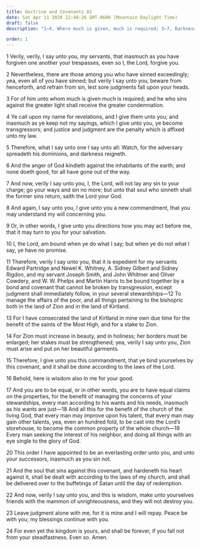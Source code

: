 ```yaml
---
title: Doctrine and Covenants 82
date: Sat Apr 11 2020 22:48:26 GMT-0600 (Mountain Daylight Time)
draft: false
description: "1–4, Where much is given, much is required; 5–7, Darkness reigns in the world; 8–13, The Lord is bound when we do what He says; 14–18, Zion must increase in beauty and holiness; 19–24, Every man should seek the interest of his neighbor."

order: 1
---
```

    
1 Verily, verily, I say unto you, my servants, that inasmuch as you have forgiven one another your trespasses, even so I, the Lord, forgive you.

2 Nevertheless, there are those among you who have sinned exceedingly; yea, even all of you have sinned; but verily I say unto you, beware from henceforth, and refrain from sin, lest sore judgments fall upon your heads.

3 For of him unto whom much is given much is required; and he who sins against the greater light shall receive the greater condemnation.

4 Ye call upon my name for revelations, and I give them unto you; and inasmuch as ye keep not my sayings, which I give unto you, ye become transgressors; and justice and judgment are the penalty which is affixed unto my law.

5 Therefore, what I say unto one I say unto all: Watch, for the adversary spreadeth his dominions, and darkness reigneth.

6 And the anger of God kindleth against the inhabitants of the earth; and none doeth good, for all have gone out of the way.

7 And now, verily I say unto you, I, the Lord, will not lay any sin to your charge; go your ways and sin no more; but unto that soul who sinneth shall the former sins return, saith the Lord your God.

8 And again, I say unto you, I give unto you a new commandment, that you may understand my will concerning you.

9 Or, in other words, I give unto you directions how you may act before me, that it may turn to you for your salvation.

10 I, the Lord, am bound when ye do what I say; but when ye do not what I say, ye have no promise.

11 Therefore, verily I say unto you, that it is expedient for my servants Edward Partridge and Newel K. Whitney, A. Sidney Gilbert and Sidney Rigdon, and my servant Joseph Smith, and John Whitmer and Oliver Cowdery, and W. W. Phelps and Martin Harris to be bound together by a bond and covenant that cannot be broken by transgression, except judgment shall immediately follow, in your several stewardships—12 To manage the affairs of the poor, and all things pertaining to the bishopric both in the land of Zion and in the land of Kirtland.

13 For I have consecrated the land of Kirtland in mine own due time for the benefit of the saints of the Most High, and for a stake to Zion.

14 For Zion must increase in beauty, and in holiness; her borders must be enlarged; her stakes must be strengthened; yea, verily I say unto you, Zion must arise and put on her beautiful garments.

15 Therefore, I give unto you this commandment, that ye bind yourselves by this covenant, and it shall be done according to the laws of the Lord.

16 Behold, here is wisdom also in me for your good.

17 And you are to be equal, or in other words, you are to have equal claims on the properties, for the benefit of managing the concerns of your stewardships, every man according to his wants and his needs, inasmuch as his wants are just—18 And all this for the benefit of the church of the living God, that every man may improve upon his talent, that every man may gain other talents, yea, even an hundred fold, to be cast into the Lord’s storehouse, to become the common property of the whole church—19 Every man seeking the interest of his neighbor, and doing all things with an eye single to the glory of God.

20 This order I have appointed to be an everlasting order unto you, and unto your successors, inasmuch as you sin not.

21 And the soul that sins against this covenant, and hardeneth his heart against it, shall be dealt with according to the laws of my church, and shall be delivered over to the buffetings of Satan until the day of redemption.

22 And now, verily I say unto you, and this is wisdom, make unto yourselves friends with the mammon of unrighteousness, and they will not destroy you.

23 Leave judgment alone with me, for it is mine and I will repay. Peace be with you; my blessings continue with you.

24 For even yet the kingdom is yours, and shall be forever, if you fall not from your steadfastness. Even so. Amen.
